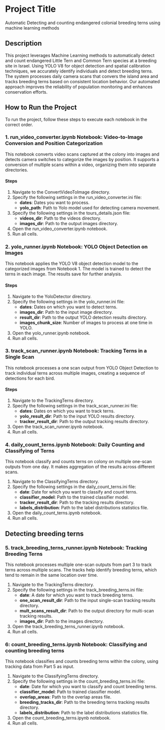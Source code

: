 # Project Title
Automatic Detecting and counting endangered colonial breeding terns using machine learning methods

## Description
This project leverages Machine Learning methods to automatically detect and count endangered Little Tern and Common Tern species at a breeding site in Israel. Using YOLO V8 for object detection and spatial calibration techniques, we accurately identify individuals and detect breeding terns. The system processes daily camera scans that convers the island area and tracks breeding terns based on consistent location behavior. Our automated approach improves the reliability of population monitoring and enhances conservation efforts.

## How to Run the Project
To run the project, follow these steps to execute each notebook in the correct order.
<!--  -->
### 1. run_video_converter.ipynb Notebook: Video-to-Image Conversion and Position Categorization
This notebook converts video scans captured at the colony into images and detects camera switches to categorize the images by position. It supports a conversion of multiple scans within a video, organizing them into separate directories.

#### Steps
1. Navigate to the ConvertVideoToImage directory.
2. Specify the following settings in the run_video_converter.ini file:
    * **dates**: Dates you want to process.
    * **yolo_path**: Path to Yolo model used for detecting camera movement.
3. Specify the following settings in the tours_details.json file:
    * **videos_dir**: Path to the videos directory.
    * **images_dir**: Path to the output images directory.
4. Open the run_video_converter.ipynb notebook.
5. Run all cells.
<!--  -->
### 2. yolo_runner.ipynb Notebook: YOLO Object Detection on Images
This notebook applies the YOLO V8 object detection model to the categorized images from Notebook 1. The model is trained to detect the terns in each image. The results save for further analysis.

#### Steps
1. Navigate to the YoloDetector directory.
2. Specify the following settings in the yolo_runner.ini file:
    * **dates**: Dates on which you want to detect terns.
    * **images_dir**: Path to the input image directory.
    * **result_dir**: Path to the output YOLO detection results directory.
    * **images_chunk_size**: Number of images to process at one time in YOLO.
4. Open the yolo_runner.ipynb notebook.
5. Run all cells.

<!--  -->
### 3. track_scan_runner.ipynb Notebook: Tracking Terns in a Single Scan
This notebook processes a one scan output from YOLO Object Detection to track individual terns across multiple images, creating a sequence of detections for each bird.

#### Steps
1. Navigate to the TrackingTerns directory.
2. Specify the following settings in the track_scan_runner.ini file:
    * **dates**: Dates on which you want to track terns.
    * **yolo_result_dir**: Path to the input YOLO results directory.
    * **tracker_result_dir**: Path to the output tracking results directory.
3. Open the track_scan_runner.ipynb notebook.
4. Run all cells.


### 4. daily_count_terns.ipynb Notebook: Daily Counting and Classifying of Terns
This notebook classify and counts terns on colony on multiple one-scan outputs from one day. It makes aggregation of the results across different scans.

1. Navigate to the ClassifyingTerns directory.
2. Specify the following settings in the daily_count_terns.ini file:
    * **date**: Date for which you want to classify and count terns.
    * **classifier_model**: Path to the trained classifier model.
    * **tracker_result_dir**: Path to the tracking results directory.
    * **labels_distribution**: Path to the label distributions statistics file.
3. Open the daily_count_terns.ipynb notebook.
4. Run all cells.



## Detecting breeding terns
<!--  -->
### 5. track_breeding_terns_runner.ipynb Notebook: Tracking Breeding Terns
This notebook processes multiple one-scan outputs from part 3 to track terns across multiple scans. The tracks help identify breeding terns, which tend to remain in the same location over time.

1. Navigate to the TrackingTerns directory.
2. Specify the following settings in the track_breeding_terns.ini file:
    * **date**: A date for which you want to track breeding terns.
    * **one_scan_result_dir**: Path to the input single-scan tracking results directory.
    * **mult_scans_result_dir**: Path to the output directory for multi-scan tracking results.
    * **images_dir**: Path to the images directory.
3. Open the track_breeding_terns_runner.ipynb notebook.
4. Run all cells.

<!--  -->
### 6: count_breeding_terns.ipynb Notebook: Classifying and counting breeding terns
This notebook classifies and counts breeding terns within the colony, using tracking data from Part 5 as input.

1. Navigate to the ClassifyingTerns directory.
2. Specify the following settings in the count_breeding_terns.ini file:
    * **date**: Date for which you want to classify and count breeding terns.
    * **classifier_model**: Path to trained classifier model.
    * **overlap_areas**: Path to the overlap areas file.
    * **breeding_tracks_dir**: Path to the breeding terns tracking results directory.
    * **labels_distribution**: Path to the label distributions statistics file.
4. Open the count_breeding_terns.ipynb notebook.
5. Run all cells.